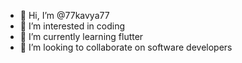 - 👋 Hi, I’m @77kavya77
- 👀 I’m interested in coding 
- 🌱 I’m currently learning flutter 
- 💞️ I’m looking to collaborate on software developers


<!---
77kavya77/77kavya77 is a ✨ special ✨ repository because its `README.md` (this file) appears on your GitHub profile.
You can click the Preview link to take a look at your changes.
--->
